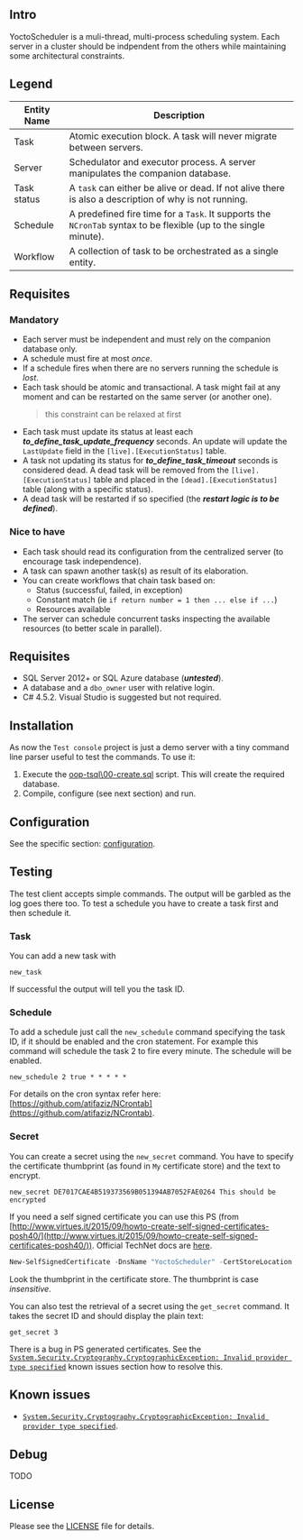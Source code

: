 ## Intro
YoctoScheduler is a muli-thread, multi-process scheduling system. Each server in  a cluster should be indpendent from the others while maintaining some architectural constraints.

## Legend

Entity Name | Description
------------|---------|
Task | Atomic execution block. A task will never migrate between servers. |
Server | Schedulator and executor process. A server manipulates the companion database.
Task status | A ```task``` can either be alive or dead. If not alive there is also a description of why is not running.
Schedule | A predefined fire time for a ```Task```. It supports the ```NCronTab``` syntax to be flexible (up to the single minute).
Workflow | A collection of task to be orchestrated as a single entity.

## Requisites

### Mandatory
* Each server must be independent and must rely on the companion database only.
* A schedule must fire at most *once*.
* If a schedule fires when there are no servers running the schedule is *lost*.
* Each task should be atomic and transactional. A task might fail at any moment and can be restarted on the same server (or another one).
  > this constraint can be relaxed at first
* Each task must update its status at least each ***to_define_task_update_frequency*** seconds. An update will update the ```LastUpdate``` field in the ```[live].[ExecutionStatus]``` table.
* A task not updating its status for ***to_define_task_timeout*** seconds is considered dead. A dead task will be removed from the ```[live].[ExecutionStatus]``` table and placed in the ```[dead].[ExecutionStatus]``` table (along with a specific status).
* A dead task will be restarted if so specified (the ***restart logic is to be defined***).

### Nice to have
* Each task should read its configuration from the centralized server (to encourage task independence).
* A task can spawn another task(s) as result of its elaboration.
* You can create workflows that chain task based on:
  * Status (successful, failed, in exception)
  * Constant match (ie ```if return number = 1 then ... else if ...```)
  * Resources available
* The server can schedule concurrent tasks inspecting the available resources (to better scale in parallel).

## Requisites

* SQL Server 2012+ or SQL Azure database (***untested***).
* A database and a ```dbo_owner``` user with relative login.
* C# 4.5.2. Visual Studio is suggested but not required.

## Installation
As now the ```Test console``` project is just a demo server with a tiny command line parser useful to test the commands. To use it:

1. Execute the [oop-tsql\00-create.sql](oop-tsql\00-create.sql) script. This will create the required database.
2. Compile, configure (see next section) and run.

## Configuration

See the specific section: [configuration](docs/configuration.md).

## Testing

The test client accepts simple commands. The output will be garbled as the log goes there too. To test a schedule you have to create a task first and then schedule it.

### Task
You can add a new task with

```
new_task
```

If successful the output will tell you the task ID.

### Schedule

To add a schedule just call the ```new_schedule``` command specifying the task ID, if it should be enabled and the cron statement. For example this command will schedule the task 2 to fire every minute. The schedule will be enabled.

```
new_schedule 2 true * * * * *
```
For details on the cron syntax refer here: [https://github.com/atifaziz/NCrontab](https://github.com/atifaziz/NCrontab).

### Secret

You can create a secret using the ```new_secret``` command. You have to specify the certificate thumbprint (as found in ```My``` certificate store) and the text to encrypt.

```
new_secret DE7017CAE4B519373569B051394AB7052FAE0264 This should be encrypted
```

If you need a self signed certificate you can use this PS (from [http://www.virtues.it/2015/09/howto-create-self-signed-certificates-posh40/](http://www.virtues.it/2015/09/howto-create-self-signed-certificates-posh40/)). Official TechNet docs are [here](https://technet.microsoft.com/library/hh848633).

```ps1
New-SelfSignedCertificate -DnsName "YoctoScheduler" -CertStoreLocation Cert:\CurrentUser\My
```
Look the thumbprint in the certificate store. The thumbprint is case *insensitive*.


You can also test the retrieval of a secret using the ```get_secret``` command. It takes the secret ID and should display the plain text:

```
get_secret 3
```

There is a bug in PS generated certificates. See the [```System.Security.Cryptography.CryptographicException: Invalid provider type specified```](docs\System.Security.Cryptography.CryptographicException.md) known issues section how to resolve this.

## Known issues

* [```System.Security.Cryptography.CryptographicException: Invalid provider type specified```](docs\System.Security.Cryptography.CryptographicException.md).

## Debug

TODO

## License
Please see the [LICENSE](LICENSE) file for details.

